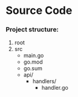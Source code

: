 # Source Code

### Project structure:

1. root
2. src
   - main.go
   - go.mod
   - go.sum
   - api/
        - handlers/
             - handler.go
